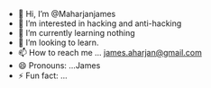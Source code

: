 - 👋 Hi, I’m @Maharjanjames
- 👀 I’m interested in hacking and anti-hacking
- 🌱 I’m currently learning nothing
- 💞️ I’m looking to learn.
- 📫 How to reach me ... james.aharjan@gmail.com
- 😄 Pronouns: ...James
- ⚡ Fun fact: ...

<!---
Maharjanjames/Maharjanjames is a ✨ special ✨ repository because its `README.md` (this file) appears on your GitHub profile.
You can click the Preview link to take a look at your changes.
--->
